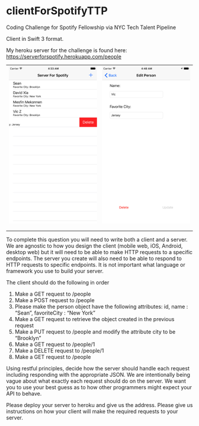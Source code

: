 # clientForSpotifyTTP
Coding Challenge for Spotify Fellowship via NYC Tech Talent Pipeline

Client in Swift 3 format.

My heroku server for the challenge is found here: https://serverforspotify.herokuapp.com/people

| <img src="https://github.com/viczhong/clientForSpotifyTTP/blob/master/Screen1.png" width="250"> | <img src="https://github.com/viczhong/clientForSpotifyTTP/blob/master/Screen2.png" width="250"> |
|---|---|

---

To complete this question you will need to write both a client and a server. We are agnostic to how you design the client (mobile web, iOS, Android, desktop web) but it will need to be able to make HTTP requests to a specific endpoints.  The server you create will also need to be able to respond to HTTP requests to specific endpoints.  It is not important what language or framework you use to build your server.

The client should do the following in order
1. Make a GET request to /people
2. Make a POST request to /people
3. Please make the person object have the following attributes: id, name : “Sean”, favoriteCity : “New York”
4. Make a GET request to retrieve the object created in the previous request
5. Make a PUT request to /people and modify the attribute city to be “Brooklyn”
6. Make a GET request to /people/1
7. Make a DELETE request to /people/1
8. Make a GET request to /people

Using restful principles, decide how the server should handle each request including responding with the appropriate JSON.  We are intentionally being vague about what exactly each request should do on the server.  We want you to use your best guess as to how other programmers might expect your API to behave.

Please deploy your server to heroku and give us the address.  Please give us instructions on how your client will make the required requests to your server.
